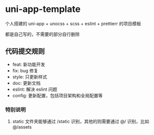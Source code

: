 # uni-app-template

个人搭建的 uni-app + unocss + scss + eslint + prettierr 的项目模板

都是自己写的，不需要的部分自行删除

## 代码提交规则

-   feat: 新功能开发
-   fix: bug 修复
-   style: 只更新样式
-   doc: 更新文档
-   eslint: 解决 eslint 问题
-   config: 更新配置，包括项目架构和全局配置等

### 特别说明

1. static 文件夹能够通过 /static 识别，其他的则需要通过 @/ 识别，比如 @/assets
